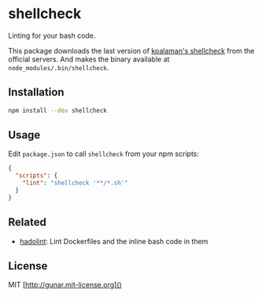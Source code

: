 # shellcheck 

Linting for your bash code.

This package downloads the last version of [koalaman's shellcheck](https://www.shellcheck.net/) from the official servers.
And makes the binary available at `node_modules/.bin/shellcheck`.

## Installation
```sh
npm install --dev shellcheck
```

## Usage
Edit `package.json` to call `shellcheck` from your npm scripts:

```json
{
  "scripts": {
    "lint": "shellcheck '**/*.sh'"
  }
}
```

## Related

- [hadolint](https://github.com/hadolint/hadolint): Lint Dockerfiles and the inline bash code in them

## License

MIT [http://gunar.mit-license.org]()
